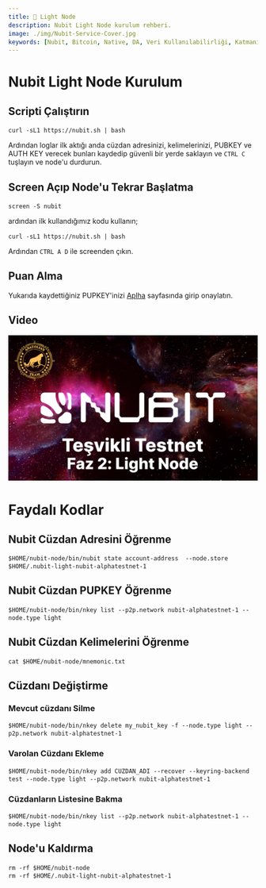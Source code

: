 ```yaml
---
title: 💾 Light Node
description: Nubit Light Node kurulum rehberi.
image: ./img/Nubit-Service-Cover.jpg
keywords: [Nubit, Bitcoin, Native, DA, Veri Kullanılabilirliği, Katmanı, kurulum]
---
```


# Nubit Light Node Kurulum 

## Scripti Çalıştırın
```shell
curl -sL1 https://nubit.sh | bash
```

Ardından loglar ilk aktığı anda cüzdan adresinizi, kelimelerinizi, PUBKEY ve AUTH KEY verecek bunları kaydedip güvenli bir yerde saklayın ve `CTRL C` tuşlayın ve node'u durdurun.

## Screen Açıp Node'u Tekrar Başlatma
```shell
screen -S nubit
```

ardından ilk kullandığımız kodu kullanın;
```shell
curl -sL1 https://nubit.sh | bash
```

Ardından `CTRL A D` ile screenden çıkın.

## Puan Alma

Yukarıda kaydettiğiniz PUPKEY'inizi [Aplha](https://alpha.nubit.org/) sayfasında girip onaylatın.

## Video

[![Watch the video](./img/video-2.jpg)](https://youtu.be/krM2OlWnurQ)

# Faydalı Kodlar

## Nubit Cüzdan Adresini Öğrenme
```shell
$HOME/nubit-node/bin/nubit state account-address  --node.store $HOME/.nubit-light-nubit-alphatestnet-1
```

## Nubit Cüzdan PUPKEY Öğrenme
```shell
$HOME/nubit-node/bin/nkey list --p2p.network nubit-alphatestnet-1 --node.type light
```

## Nubit Cüzdan Kelimelerini Öğrenme
```shell
cat $HOME/nubit-node/mnemonic.txt
```

## Cüzdanı Değiştirme
### Mevcut cüzdanı Silme

```shell
$HOME/nubit-node/bin/nkey delete my_nubit_key -f --node.type light --p2p.network nubit-alphatestnet-1
```

### Varolan Cüzdanı Ekleme
```shell
$HOME/nubit-node/bin/nkey add CUZDAN_ADI --recover --keyring-backend test --node.type light --p2p.network nubit-alphatestnet-1
```

### Cüzdanların Listesine Bakma
```shell
$HOME/nubit-node/bin/nkey list --p2p.network nubit-alphatestnet-1 --node.type light
```

## Node'u Kaldırma
```shell
rm -rf $HOME/nubit-node
rm -rf $HOME/.nubit-light-nubit-alphatestnet-1
```

